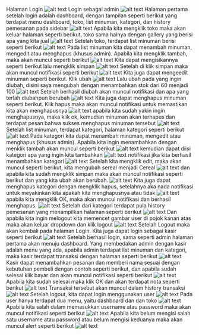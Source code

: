Halaman Login
![alt text](https://github.com/aghnaz/OS-Aghna/blob/master/Login.JPG)
Login sebagai admin
![alt text](https://github.com/aghnaz/OS-Aghna/blob/master/login-admin.JPG)
Halaman pertama setelah login adalah dashboard, dengan tampilan seperti berikut yang terdapat menu dashboard, toko, list minuman, kategori, dan history pemesanan pada sidebar
![alt text](https://github.com/aghnaz/OS-Aghna/blob/master/dashboard.JPG)
Apabila kita mengklik toko maka akan keluar halaman seperti berikut, toko sama halnya dengan gallery yang berisi apa yang kita jual
![alt text](https://github.com/aghnaz/OS-Aghna/blob/master/toko.JPG)
Setelah toko, terdapat list minuman berisi seperti berikut
![alt text](https://github.com/aghnaz/OS-Aghna/blob/master/list-minuman.JPG)
Pada list minuman kita dapat menambah minuman, mengedit atau menghapus (khusus admin).
Apabila kita mengklik tambah, maka akan muncul seperti berikut 
![alt text](https://github.com/aghnaz/OS-Aghna/blob/master/tambahminum-empty.JPG)
Kita dapat mengisikannya seperti berikut lalu mengklik simpan 
![alt text](https://github.com/aghnaz/OS-Aghna/blob/master/tambahminum-fill.JPG)
Setelah di klik simpan maka akan muncul notifikasi seperti berikut 
![alt text](https://github.com/aghnaz/OS-Aghna/blob/master/sukses-tambah%20minum.JPG)
Kita juga dapat mengeedit minuman seperti berikut. Klik ubah
![alt text](https://github.com/aghnaz/OS-Aghna/blob/master/editminum-1.JPG)
Lalu ubah pada yang ingin diubah, disini saya mengubah dengan menambahkan stok dari 60 menjadi 100
![alt text](https://github.com/aghnaz/OS-Aghna/blob/master/editminum-2.JPG)
Setelah berhasil diubah akan muncul notifikasi dan apa yang terlah diubahpun berubah
![alt text](https://github.com/aghnaz/OS-Aghna/blob/master/editminum-3.JPG)
Kita juga dapat menghapus minuman seperti berikut. Klik hapus maka akan muncul notifikasi untuk memastikan kita akan menghapusnya 
![alt text](https://github.com/aghnaz/OS-Aghna/blob/master/delete-notification.JPG)
apabila kita sudah yakin ingin menghapusnya, maka klik ok, kemudian minuman akan terhapus dan terdapat pesan  bahwa sukses menghapus minuman tersebut
![alt text](https://github.com/aghnaz/OS-Aghna/blob/master/delete-sukses.JPG)
Setelah list minuman, terdapat kategori, halaman kategori seperti berikut 
![alt text](https://github.com/aghnaz/OS-Aghna/blob/master/kategori.JPG)
Pada kategori kita dapat menambah minuman, mengedit atau menghapus (khusus admin).
Apabila kita ingin menambahkan dengan menklik tambah akan muncul seperti berikut 
![alt text](https://github.com/aghnaz/OS-Aghna/blob/master/tambahkategori-empty.JPG)
kemudian dapat diisi kategori apa yang ingin kita tambahkan 
![alt text](https://github.com/aghnaz/OS-Aghna/blob/master/tambahkategori-fill.JPG)
notifikasi jika kita berhasil menambahkan kategori
![alt text](https://github.com/aghnaz/OS-Aghna/blob/master/sukses-tambah%20kategori.JPG)
Setelah kita mengklik edit, maka  akan muncul seperti berikut, kita mengubah sereal menjadi Cereal
![alt text](https://github.com/aghnaz/OS-Aghna/blob/master/before-edit.JPG)
dan apabila kita sudah mengklik simpan maka akan muncul notifikasi seperti berikut dan yang kita ubah akan berubah. 
![alt text](https://github.com/aghnaz/OS-Aghna/blob/master/edit-kategorisukses.JPG)
Kita juga dapat menghapus kategori dengan mengklik hapus, setelahnya aka nada notifikasi untuk meyakinkan kita apakah kita menghapusnya atau tidak 
![alt text](https://github.com/aghnaz/OS-Aghna/blob/master/delete-notification%20ktgr.JPG)
apabila kita mengklik OK, maka akan muncul notifikasi dan berhasil menghapus.
![alt text](https://github.com/aghnaz/OS-Aghna/blob/master/delete-sukses%20ktgr.JPG)
Setelah dari kategori terdapat pula history pemesanan yang menampilkan halaman seperti berikut 
![alt text](https://github.com/aghnaz/OS-Aghna/blob/master/history-pemesanan.JPG)
Dan  apabila kita ingin melogout kita memencet gambar user di pojok kanan atas maka akan keluar dropdown dan klik logout 
![alt text](https://github.com/aghnaz/OS-Aghna/blob/master/logout.JPG)
Setelah Logout maka akan kembali pada halaman Login.
Kita juga dapat login sebagai kasir seperti berikut 
![alt text](https://github.com/aghnaz/OS-Aghna/blob/master/login-kasir.JPG)
Setelah berhasil login, sama seperti admin halaman pertama akan menuju dashboard. Yang membedakan admin dengan kasir adalah menu yang ada, apabila admin terdapat list minuman dan kategori, maka kasir terdapat transaksi dengan halaman seperti berikut
![alt text](https://github.com/aghnaz/OS-Aghna/blob/master/transaksi.JPG)
Kasir dapat menambahkan pesanan dan memberi nama sesuai dengan kebutuhan pembeli dengan contoh seperti berikut, dan apabila sudah selesai klik bayar dan akan muncul notifikasi seperti berikut
![alt text](https://github.com/aghnaz/OS-Aghna/blob/master/transaksi-2.JPG)
Apabila kita sudah selesai maka klik OK dan akan terdapat nota seperti berikut 
![alt text](https://github.com/aghnaz/OS-Aghna/blob/master/nota.JPG)
Transaksi tersebut akan muncul dalam history transaksi 
![alt text](https://github.com/aghnaz/OS-Aghna/blob/master/history-kasir.JPG)
Setelah logout, kita dapat login menggunakan user 
![alt text](https://github.com/aghnaz/OS-Aghna/blob/master/login-user.JPG)
Pada user hanya terdapat dua menu, yaitu dashboard dan dan toko 
![alt text](https://github.com/aghnaz/OS-Aghna/blob/master/user.JPG)
Apabila kita salah dalam memasukkan username atau password maka akan muncul notifikasi seperti berikut 
![alt text](https://github.com/aghnaz/OS-Aghna/blob/master/login-blmisi.JPG)
Apabila kita belum mengisi salah satu username atau password atau belum mengisi keduanya maka akan muncul alert seperti berikut 
![alt text](https://github.com/aghnaz/OS-Aghna/blob/master/login-salah.JPG)
